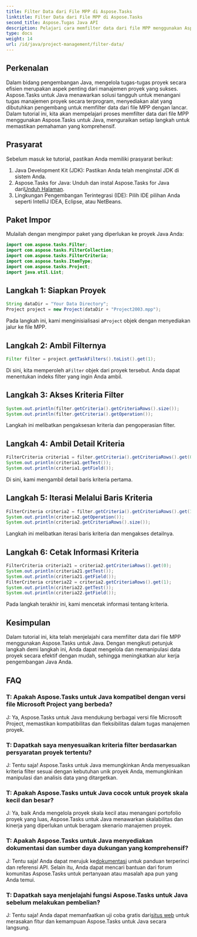 ```yaml
---
title: Filter Data dari File MPP di Aspose.Tasks
linktitle: Filter Data dari File MPP di Aspose.Tasks
second_title: Aspose.Tugas Java API
description: Pelajari cara memfilter data dari file MPP menggunakan Aspose.Tasks untuk Java. Tingkatkan alur kerja manajemen proyek Anda dengan mudah.
type: docs
weight: 14
url: /id/java/project-management/filter-data/
---
```

## Perkenalan
Dalam bidang pengembangan Java, mengelola tugas-tugas proyek secara efisien merupakan aspek penting dari manajemen proyek yang sukses. Aspose.Tasks untuk Java menawarkan solusi tangguh untuk menangani tugas manajemen proyek secara terprogram, menyediakan alat yang dibutuhkan pengembang untuk memfilter data dari file MPP dengan lancar. Dalam tutorial ini, kita akan mempelajari proses memfilter data dari file MPP menggunakan Aspose.Tasks untuk Java, menguraikan setiap langkah untuk memastikan pemahaman yang komprehensif.
## Prasyarat
Sebelum masuk ke tutorial, pastikan Anda memiliki prasyarat berikut:
1. Java Development Kit (JDK): Pastikan Anda telah menginstal JDK di sistem Anda.
2.  Aspose.Tasks for Java: Unduh dan instal Aspose.Tasks for Java dari[Unduh Halaman](https://releases.aspose.com/tasks/java/).
3. Lingkungan Pengembangan Terintegrasi (IDE): Pilih IDE pilihan Anda seperti IntelliJ IDEA, Eclipse, atau NetBeans.

## Paket Impor
Mulailah dengan mengimpor paket yang diperlukan ke proyek Java Anda:
```java
import com.aspose.tasks.Filter;
import com.aspose.tasks.FilterCollection;
import com.aspose.tasks.FilterCriteria;
import com.aspose.tasks.ItemType;
import com.aspose.tasks.Project;
import java.util.List;
```

## Langkah 1: Siapkan Proyek
```java
String dataDir = "Your Data Directory";
Project project = new Project(dataDir + "Project2003.mpp");
```
 Pada langkah ini, kami menginisialisasi a`Project` objek dengan menyediakan jalur ke file MPP.
## Langkah 2: Ambil Filternya
```java
Filter filter = project.getTaskFilters().toList().get(1);
```
 Di sini, kita memperoleh a`Filter` objek dari proyek tersebut. Anda dapat menentukan indeks filter yang ingin Anda ambil.
## Langkah 3: Akses Kriteria Filter
```java
System.out.println(filter.getCriteria().getCriteriaRows().size());
System.out.println(filter.getCriteria().getOperation());
```
Langkah ini melibatkan pengaksesan kriteria dan pengoperasian filter.
## Langkah 4: Ambil Detail Kriteria
```java
FilterCriteria criteria1 = filter.getCriteria().getCriteriaRows().get(0);
System.out.println(criteria1.getTest());
System.out.println(criteria1.getField());
```
Di sini, kami mengambil detail baris kriteria pertama.
## Langkah 5: Iterasi Melalui Baris Kriteria
```java
FilterCriteria criteria2 = filter.getCriteria().getCriteriaRows().get(1);
System.out.println(criteria2.getOperation());
System.out.println(criteria2.getCriteriaRows().size());
```
Langkah ini melibatkan iterasi baris kriteria dan mengakses detailnya.
## Langkah 6: Cetak Informasi Kriteria
```java
FilterCriteria criteria21 = criteria2.getCriteriaRows().get(0);
System.out.println(criteria21.getTest());
System.out.println(criteria21.getField());
FilterCriteria criteria22 = criteria2.getCriteriaRows().get(1);
System.out.println(criteria22.getTest());
System.out.println(criteria22.getField());
```
Pada langkah terakhir ini, kami mencetak informasi tentang kriteria.

## Kesimpulan
Dalam tutorial ini, kita telah menjelajahi cara memfilter data dari file MPP menggunakan Aspose.Tasks untuk Java. Dengan mengikuti petunjuk langkah demi langkah ini, Anda dapat mengelola dan memanipulasi data proyek secara efektif dengan mudah, sehingga meningkatkan alur kerja pengembangan Java Anda.
## FAQ
### T: Apakah Aspose.Tasks untuk Java kompatibel dengan versi file Microsoft Project yang berbeda?
J: Ya, Aspose.Tasks untuk Java mendukung berbagai versi file Microsoft Project, memastikan kompatibilitas dan fleksibilitas dalam tugas manajemen proyek.
### T: Dapatkah saya menyesuaikan kriteria filter berdasarkan persyaratan proyek tertentu?
J: Tentu saja! Aspose.Tasks untuk Java memungkinkan Anda menyesuaikan kriteria filter sesuai dengan kebutuhan unik proyek Anda, memungkinkan manipulasi dan analisis data yang ditargetkan.
### T: Apakah Aspose.Tasks untuk Java cocok untuk proyek skala kecil dan besar?
J: Ya, baik Anda mengelola proyek skala kecil atau menangani portofolio proyek yang luas, Aspose.Tasks untuk Java menawarkan skalabilitas dan kinerja yang diperlukan untuk beragam skenario manajemen proyek.
### T: Apakah Aspose.Tasks untuk Java menyediakan dokumentasi dan sumber daya dukungan yang komprehensif?
 J: Tentu saja! Anda dapat merujuk ke[dokumentasi](https://reference.aspose.com/tasks/java/) untuk panduan terperinci dan referensi API. Selain itu, Anda dapat mencari bantuan dari forum komunitas Aspose.Tasks untuk pertanyaan atau masalah apa pun yang Anda temui.
### T: Dapatkah saya menjelajahi fungsi Aspose.Tasks untuk Java sebelum melakukan pembelian?
 J: Tentu saja! Anda dapat memanfaatkan uji coba gratis dari[situs web](https://releases.aspose.com/) untuk merasakan fitur dan kemampuan Aspose.Tasks untuk Java secara langsung.